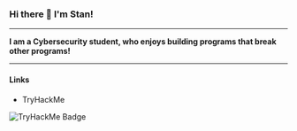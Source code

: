 ### Hi there 👋 I'm Stan!

---

**I am a Cybersecurity student, who enjoys building programs that break other programs!**

---

#### Links

- TryHackMe
<img src="https://tryhackme-badges.s3.amazonaws.com/Ameliorate.png" alt="TryHackMe Badge">

<!--
**StanimirIglev/StanimirIglev** is a ✨ _special_ ✨ repository because its `README.md` (this file) appears on your GitHub profile.

Here are some ideas to get you started:

- 🔭 I’m currently working on ...
- 🌱 I’m currently learning ...
- 👯 I’m looking to collaborate on ...
- 🤔 I’m looking for help with ...
- 💬 Ask me about ...
- 📫 How to reach me: ...
- 😄 Pronouns: ...
- ⚡ Fun fact: ...
-->
